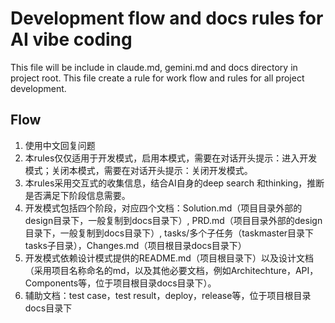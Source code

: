 # Development flow and docs rules for AI vibe coding
This file will be include in claude.md, gemini.md and docs directory in project root.
This file create a rule for work flow and rules for all project development.

## Flow
1. 使用中文回复问题
2. 本rules仅仅适用于开发模式，启用本模式，需要在对话开头提示：进入开发模式；关闭本模式，需要在对话开头提示：关闭开发模式。
3. 本rules采用交互式的收集信息，结合AI自身的deep search 和thinking，推断是否满足下阶段信息需要。
4. 开发模式包括四个阶段，对应四个文档：Solution.md（项目目录外部的design目录下，一般复制到docs目录下）, PRD.md（项目目录外部的design目录下，一般复制到docs目录下）, tasks/多个子任务（taskmaster目录下tasks子目录），Changes.md（项目根目录docs目录下）
5. 开发模式依赖设计模式提供的README.md（项目根目录下）以及设计文档（采用项目名称命名的md，以及其他必要文档，例如Architechture，API，Components等，位于项目根目录docs目录下）。
6. 辅助文档：test case，test result，deploy，release等，位于项目根目录docs目录下

